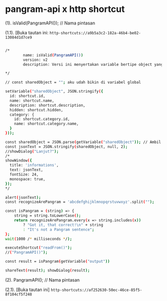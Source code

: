 # pangram-api x http shortcut

(1).  isValid(PangramAPI()); // Nama pintasan

(1.1). [Buka tautan ini: ```http-shortcuts://a9b5a3c2-182a-46b4-be02-13084d1d7ce9```
```sh

/*
		name: isValid(PangramAPI())
		version: v2
		description: Versi ini menyertakan variable bertipe object yang sebelumnya memakai array yang dapat digunakan bersama(modular), nilai default dari variabel sharedObject akan null setelah tidak digunakan.

*/

// const sharedObject = ""; aku udah bikin di variabel global

setVariable("sharedObject", JSON.stringify({
  id: shortcut.id,
  name: shortcut.name,
  description: shortcut.description,
  hidden: shortcut.hidden,
  category: {
    id: shortcut.category.id,
    name: shortcut.category.name,
  }
}));

const sharedObject = JSON.parse(getVariable("sharedObject")); // Ambil isi variabel
const jsonText = JSON.stringify(sharedObject, null, 2);
//showDialog("Lanjut?");
/*
showWindow({
  title: 'informations',
  text: jsonText,
  fontSize: 24,
  monospace: true,
});
*/

alert(jsonText);
const recognizeArePangram = 'abcdefghijklmnopqrstuvwxyz'.split("");

const isPangram = (string) => {
    string = string.toLowerCase();   
    return recognizeArePangram.every(x => string.includes(x)) 
        ? "Got it, that correct!\n" + string
        : "It's not a Pangram sentence";
};
wait(1000 /* milliseconds */);

executeShortcut("readFrom()");
//("PangramAPI()");

const result = isPangram(getVariable("output"))

shareText(result); showDialog(result);
```

(2). PangramAPI(); // Nama pintasan

(2.1). [Buka tautan ini] ```http-shortcuts://af252630-50ec-46ce-85f5-8f104cf5f248```

```sh

```

